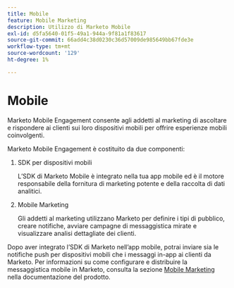 ```yaml
---
title: Mobile
feature: Mobile Marketing
description: Utilizzo di Marketo Mobile
exl-id: d5fa5640-01f5-49a1-944a-9f81a1f83617
source-git-commit: 66add4c38d0230c36d57009de985649bb67fde3e
workflow-type: tm+mt
source-wordcount: '129'
ht-degree: 1%

---
```


# Mobile

Marketo Mobile Engagement consente agli addetti al marketing di ascoltare e rispondere ai clienti sui loro dispositivi mobili per offrire esperienze mobili coinvolgenti.

Marketo Mobile Engagement è costituito da due componenti:

1. SDK per dispositivi mobili

   L’SDK di Marketo Mobile è integrato nella tua app mobile ed è il motore responsabile della fornitura di marketing potente e della raccolta di dati analitici.

1. Mobile Marketing

   Gli addetti al marketing utilizzano Marketo per definire i tipi di pubblico, creare notifiche, avviare campagne di messaggistica mirate e visualizzare analisi dettagliate dei clienti.

Dopo aver integrato l’SDK di Marketo nell’app mobile, potrai inviare sia le notifiche push per dispositivi mobili che i messaggi in-app ai clienti da Marketo. Per informazioni su come configurare e distribuire la messaggistica mobile in Marketo, consulta la sezione [Mobile Marketing](https://experienceleague.adobe.com/it/docs/marketo/using/product-docs/mobile-marketing/admin/add-a-mobile-app) nella documentazione del prodotto.
